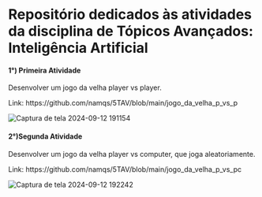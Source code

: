 <h1>Repositório dedicados às atividades da disciplina de Tópicos Avançados: Inteligência Artificial</h1>

<h4>1°) Primeira Atividade</h4>
<p>Desenvolver um jogo da velha player vs player.</p>
<p>Link: https://github.com/namqs/5TAV/blob/main/jogo_da_velha_p_vs_p</p>

![Captura de tela 2024-09-12 191154](https://github.com/user-attachments/assets/a2605ab9-c9f7-4248-8378-a229dfb57f47)
<h4>2°)Segunda Atividade </h4>
<p>Desenvolver um jogo da velha player vs computer, que joga aleatoriamente.</p>
<p>Link: https://github.com/namqs/5TAV/blob/main/jogo_da_velha_p_vs_pc </p>


![Captura de tela 2024-09-12 192242](https://github.com/user-attachments/assets/1e25f8a3-ccb4-4cae-a0c6-1c1b3d609be9)
